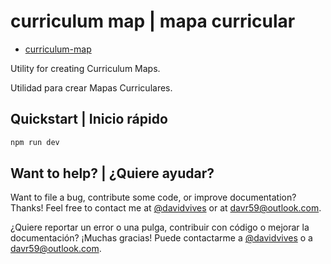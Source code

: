 # curriculum map | mapa curricular

- [curriculum-map](https://curriculum-map.vercel.app/)

Utility for creating Curriculum Maps.

Utilidad para crear Mapas Curriculares.

## Quickstart | Inicio rápido

```bash
npm run dev
```

## Want to help? | ¿Quiere ayudar?

Want to file a bug, contribute some code, or improve documentation? Thanks! Feel free to contact me at [@davidvives](https://twitter.com/davidvives) or at davr59@outlook.com.

¿Quiere reportar un error o una pulga, contribuir con código o mejorar la documentación? ¡Muchas gracias! Puede contactarme a [@davidvives](https://twitter.com/davidvives) o a davr59@outlook.com.
